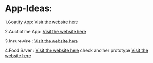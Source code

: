 # App-Ideas:
1.Goatify App:
[Visit the website here](https://goatify.glide.page)

2.Auctiotime App:
[Visit the website here](https://auctiotime.glide.page)

3.Insurewise :
[Visit the website here](https://preview--insurewise-helper.lovable.app)

4.Food Saver :
[Visit the website here](https://food-saver.created.app)
check another prototype
[Visit the website here](https://surplus-saver.lovable.app/)
